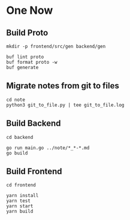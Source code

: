# One Now

## Build Proto
```
mkdir -p frontend/src/gen backend/gen

buf lint proto
buf format proto -w
buf generate
```

## Migrate notes from git to files
```
cd note
python3 git_to_file.py | tee git_to_file.log
```

## Build Backend
```
cd backend

go run main.go ../note/*_*-*.md
go build
```

## Build Frontend
```
cd frontend

yarn install
yarn test
yarn start
yarn build
```